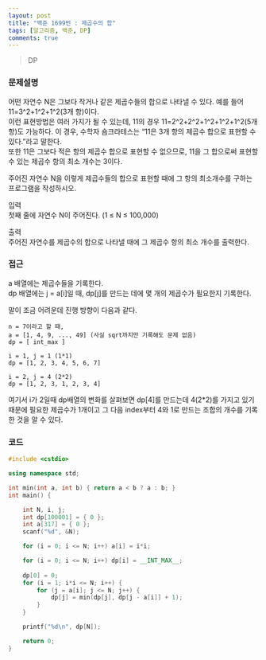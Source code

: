 ```yaml
---
layout: post
title: "백준 1699번 : 제곱수의 합"
tags: [알고리즘, 백준, DP]
comments: true
---
```


> DP  

### 문제설명  
어떤 자연수 N은 그보다 작거나 같은 제곱수들의 합으로 나타낼 수 있다. 예를 들어 11=3^2+1^2+1^2(3개 항)이다.  
이런 표현방법은 여러 가지가 될 수 있는데, 11의 경우 11=2^2+2^2+1^2+1^2+1^2(5개 항)도 가능하다. 이 경우, 수학자 숌크라테스는 “11은 3개 항의 제곱수 합으로 표현할 수 있다.”라고 말한다.  
또한 11은 그보다 적은 항의 제곱수 합으로 표현할 수 없으므로, 11을 그 합으로써 표현할 수 있는 제곱수 항의 최소 개수는 3이다.  

주어진 자연수 N을 이렇게 제곱수들의 합으로 표현할 때에 그 항의 최소개수를 구하는 프로그램을 작성하시오.  

입력  
첫째 줄에 자연수 N이 주어진다. (1 ≤ N ≤ 100,000)  

출력  
주어진 자연수를 제곱수의 합으로 나타낼 때에 그 제곱수 항의 최소 개수를 출력한다.  

### 접근  
a 배열에는 제곱수들을 기록한다.  
dp 배열에는 j = a[i]일 때, dp[j]를 만드는 데에 몇 개의 제곱수가 필요한지 기록한다.  

말이 조금 어려운데 진행 방향이 다음과 같다.  
~~~
n = 7이라고 할 때,
a = [1, 4, 9, ..., 49] (사실 sqrt까지만 기록해도 문제 없음)  
dp = [ int_max ]
~~~

~~~
i = 1, j = 1 (1*1)  
dp = [1, 2, 3, 4, 5, 6, 7]

i = 2, j = 4 (2*2)
dp = [1, 2, 3, 1, 2, 3, 4]
~~~

여기서 i가 2일때 dp배열의 변화를 살펴보면 dp[4]를 만드는데 4(2*2)를 가지고 있기 때문에 필요한 제곱수가 1개이고 그 다음 index부터 4와 1로 만드는 조합의 개수를 기록한 것을 알 수 있다.  

### 코드  
~~~c++
#include <cstdio>

using namespace std;

int min(int a, int b) { return a < b ? a : b; }
int main() {

    int N, i, j;
    int dp[100001] = { 0 };
    int a[317] = { 0 };
    scanf("%d", &N);

    for (i = 0; i <= N; i++) a[i] = i*i;

    for (i = 0; i <= N; i++) dp[i] = __INT_MAX__;
    
    dp[0] = 0;
    for (i = 1; i*i <= N; i++) {
        for (j = a[i]; j <= N; j++) {
            dp[j] = min(dp[j], dp[j - a[i]] + 1);
        }
    }

    printf("%d\n", dp[N]);

    return 0;
}
~~~